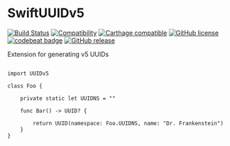 # SwiftUUIDv5
[![Build Status](https://travis-ci.org/dtop/SwiftUUIDv5.svg)](https://travis-ci.org/dtop/SwiftUUIDv5)
[![Compatibility](https://img.shields.io/badge/Swift-3.0-blue.svg)](https://developer.apple.com/swift)
[![Carthage compatible](https://img.shields.io/badge/Carthage-compatible-4BC51D.svg?style=flat)](https://github.com/Carthage/Carthage)
[![GitHub license](https://img.shields.io/badge/license-MIT-blue.svg)](https://raw.githubusercontent.com/dtop/SwiftValidate/master/LICENSE)
[![codebeat badge](https://codebeat.co/badges/716a0ace-cfe2-46a1-bf74-270d19e51dd0)](https://codebeat.co/projects/github-com-dtop-swiftuuidv5)
[![GitHub release](https://img.shields.io/github/release/dtop/SwiftUUIDv5.svg)](https://github.com/dtop/SwiftUUIDv5)

Extension for generating v5 UUIDs


```

import UUIDv5

class Foo {

    private static let UUIDNS = ""

    func Bar() -> UUID? {
    
        return UUID(namespace: Foo.UUIDNS, name: "Dr. Frankenstein") 
    }
}

```